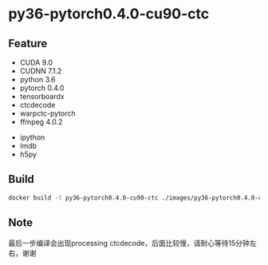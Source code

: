 # py36-pytorch0.4.0-cu90-ctc

## Feature

* CUDA 9.0 
* CUDNN 7.1.2
* python 3.6
* pytorch 0.4.0
* tensorboardx
* ctcdecode
* warpctc-pytorch
* ffmpeg 4.0.2

+ ipython
+ lmdb
+ h5py

## Build

```bash
docker build -t py36-pytorch0.4.0-cu90-ctc ./images/py36-pytorch0.4.0-cu90-ctc/
```

## Note
最后一步编译会出现processing ctcdecode，后面比较慢，请耐心等待15分钟左右，谢谢